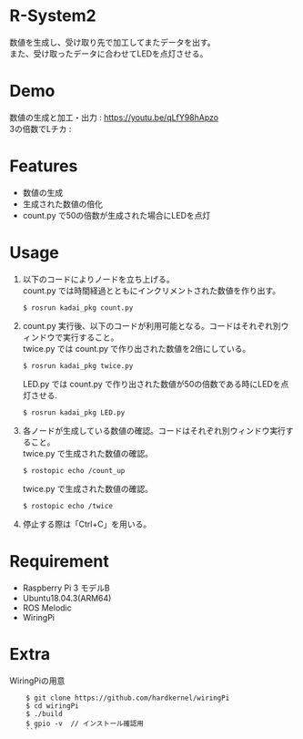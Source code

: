 # R-System2
数値を生成し、受け取り先で加工してまたデータを出す。<br>
また、受け取ったデータに合わせてLEDを点灯させる。

# Demo
数値の生成と加工・出力 : https://youtu.be/qLfY98hApzo<br>
3の倍数でLチカ : 

# Features
- 数値の生成
- 生成された数値の倍化
- count.py で50の倍数が生成された場合にLEDを点灯

# Usage
1. 以下のコードによりノードを立ち上げる。<br> 
    count.py では時間経過とともにインクリメントされた数値を作り出す。
    ```
    $ rosrun kadai_pkg count.py
    ```
2. count.py 実行後、以下のコードが利用可能となる。コードはそれぞれ別ウィンドウで実行すること。<br>
    twice.py では count.py で作り出された数値を2倍にしている。
    ```
    $ rosrun kadai_pkg twice.py
    ```
    LED.py では count.py で作り出された数値が50の倍数である時にLEDを点灯させる.
    ```
    $ rosrun kadai_pkg LED.py
    ```
3. 各ノードが生成している数値の確認。コードはそれぞれ別ウィンドウ実行すること。<br>
    twice.py で生成された数値の確認。
    ```
    $ rostopic echo /count_up
    ```
    twice.py で生成された数値の確認。
    ```
    $ rostopic echo /twice
    ```
3. 停止する際は「Ctrl+C」を用いる。

# Requirement
- Raspberry Pi 3 モデルB
- Ubuntu18.04.3(ARM64)
- ROS Melodic
- WiringPi

# Extra
WiringPiの用意
```
    $ git clone https://github.com/hardkernel/wiringPi 
    $ cd wiringPi
    $ ./build
    $ gpio -v  // インストール確認用
    ```
